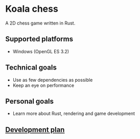 # Koala chess
A 2D chess game written in Rust.

## Supported platforms
- Windows (OpenGL ES 3.2)

## Technical goals
- Use as few dependencies as possible
- Keep an eye on performance

## Personal goals
- Learn more about Rust, rendering and game development

## [Development plan](https://github.com/Oliver-Piorun/koala_chess/projects/1)

